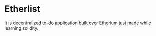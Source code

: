 # Etherlist
It is decentralized to-do application built over Etherium
just made while learning solidity.

 

